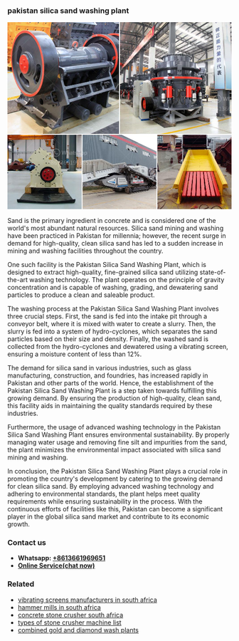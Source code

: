 <h3>pakistan silica sand washing plant</h3><img src='1704856852.jpg' alt=''><p>Sand is the primary ingredient in concrete and is considered one of the world's most abundant natural resources. Silica sand mining and washing have been practiced in Pakistan for millennia; however, the recent surge in demand for high-quality, clean silica sand has led to a sudden increase in mining and washing facilities throughout the country.</p><p>One such facility is the Pakistan Silica Sand Washing Plant, which is designed to extract high-quality, fine-grained silica sand utilizing state-of-the-art washing technology. The plant operates on the principle of gravity concentration and is capable of washing, grading, and dewatering sand particles to produce a clean and saleable product.</p><p>The washing process at the Pakistan Silica Sand Washing Plant involves three crucial steps. First, the sand is fed into the intake pit through a conveyor belt, where it is mixed with water to create a slurry. Then, the slurry is fed into a system of hydro-cyclones, which separates the sand particles based on their size and density. Finally, the washed sand is collected from the hydro-cyclones and dewatered using a vibrating screen, ensuring a moisture content of less than 12%.</p><p>The demand for silica sand in various industries, such as glass manufacturing, construction, and foundries, has increased rapidly in Pakistan and other parts of the world. Hence, the establishment of the Pakistan Silica Sand Washing Plant is a step taken towards fulfilling this growing demand. By ensuring the production of high-quality, clean sand, this facility aids in maintaining the quality standards required by these industries.</p><p>Furthermore, the usage of advanced washing technology in the Pakistan Silica Sand Washing Plant ensures environmental sustainability. By properly managing water usage and removing fine silt and impurities from the sand, the plant minimizes the environmental impact associated with silica sand mining and washing.</p><p>In conclusion, the Pakistan Silica Sand Washing Plant plays a crucial role in promoting the country's development by catering to the growing demand for clean silica sand. By employing advanced washing technology and adhering to environmental standards, the plant helps meet quality requirements while ensuring sustainability in the process. With the continuous efforts of facilities like this, Pakistan can become a significant player in the global silica sand market and contribute to its economic growth.</p><h3>Contact us</h3><ul><li><strong>Whatsapp:&nbsp;<a href="https://wa.me/8613661969651">+8613661969651</a></strong></li><li><a href="https://swt.shibang-china.com/?git&amp;zhl&amp;pakistan silica sand washing plant"><strong>Online Service(chat now)</strong></a></li></ul><h3>Related</h3><ul><li><a href='vibrating screens manufacturers in south africa.md'>vibrating screens manufacturers in south africa</a></li><li><a href='hammer mills in south africa.md'>hammer mills in south africa</a></li><li><a href='concrete stone crusher south africa.md'>concrete stone crusher south africa</a></li><li><a href='types of stone crusher machine list.md'>types of stone crusher machine list</a></li><li><a href='combined gold and diamond wash plants.md'>combined gold and diamond wash plants</a></li></ul>